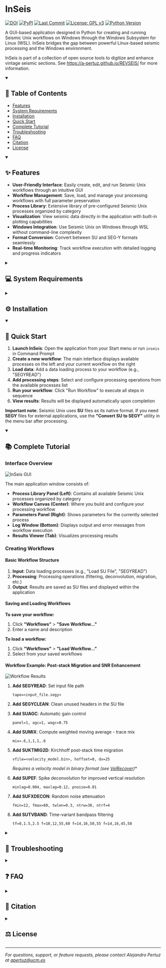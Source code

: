 # InSeis

[![DOI](https://zenodo.org/badge/DOI/zenodo.15053545.svg)](https://doi.org/10.5281/zenodo.15053545)
[![PyPI](https://img.shields.io/pypi/v/segyrecover)](https://pypi.org/project/inseis/)
[![Last Commit](https://img.shields.io/github/last-commit/a-pertuz/inseis)](https://github.com/a-pertuz/inseis/commits/main)
[![License: GPL v3](https://img.shields.io/badge/License-GPLv3-green.svg)](https://www.gnu.org/licenses/gpl-3.0.en.html)
[![Python Version](https://img.shields.io/badge/Python-3.12+-yellow)](https://www.python.org/downloads/)

A GUI-based application designed in Python for creating and running Seismic Unix workflows on Windows through the Windows Subsystem for Linux (WSL). InSeis bridges the gap between powerful Linux-based seismic processing and the Windows environment.

InSeis is part of a collection of open source tools to digitize and enhance vintage seismic sections. See https://a-pertuz.github.io/REVSEIS/ for more information.

<details open>
<summary><h2>📖 Table of Contents</h2></summary>

- [Features](#features)
- [System Requirements](#system-requirements)
- [Installation](#installation)
- [Quick Start](#quick-start)
- [Complete Tutorial](#complete-tutorial)
- [Troubleshooting](#troubleshooting)
- [FAQ](#faq)
- [Citation](#citation)
- [License](#license)

</details>

<details open>
<summary><h2>✨ Features</h2></summary>

- **User-Friendly Interface**: Easily create, edit, and run Seismic Unix workflows through an intuitive GUI
- **Workflow Management**: Save, load, and manage your processing workflows with full parameter preservation
- **Process Library**: Extensive library of pre-configured Seismic Unix processes organized by category
- **Visualization**: View seismic data directly in the application with built-in plotting capabilities
- **Windows Integration**: Use Seismic Unix on Windows through WSL without command-line complexity
- **Format Conversion**: Convert between SU and SEG-Y formats seamlessly
- **Real-time Monitoring**: Track workflow execution with detailed logging and progress indicators

</details>

<details>
<summary><h2>💻 System Requirements</h2></summary>

- **Operating System**: Windows 10/11 with WSL installed
- **Memory**: At least 8GB RAM recommended
- **Python**: 3.12 or higher
- **Dependencies**: Seismic Unix installed in WSL
- **Disk Space**: Sufficient space for seismic data processing and temporary files

</details>

<details>
<summary><h2>⚙️ Installation</h2></summary>

InSeis requires Windows Subsystem for Linux (WSL) to run. This allows you to use Linux tools directly on Windows.

### Install WSL

1. Open Command Prompt **as Administrator** (right-click, select "Run as administrator")
2. Run the following command: `wsl --install`
3. Wait for the installation to complete
4. Restart your computer when prompted
5. After restart, search for "Ubuntu" in the Start menu and launch it
6. Follow the prompts to set up your new Linux environment. You may be asked to create a user account and password
7. Run `sudo apt update` to ensure all packages are up to date

**Note:** If you encounter any issues, please refer to the official WSL installation guide: https://learn.microsoft.com/windows/wsl/install

### Install Seismic Unix

1. Open the Ubuntu terminal (search for "Ubuntu" in Windows Start menu)
2. Copy and paste this entire command:
3. `bash -c "$(wget -qO- https://gist.githubusercontent.com/a-pertuz/2b341bc8af2a37cde820d829f2789d99/raw/install_seismic_unix.sh)"`
4. Press Enter and wait for the installation to complete. It may take several minutes

**Important:** Read and **accept** the Seismic Unix license agreement when prompted.

### Install InSeis

```bash
pip install inseis
```

</details>

<details open>
<summary><h2>🚀 Quick Start</h2></summary>

1. **Launch InSeis**: Open the application from your Start menu or run `inseis` in Command Prompt
2. **Create a new workflow**: The main interface displays available processes on the left and your current workflow on the right
3. **Load data**: Add a data loading process to your workflow (e.g., "SEGYREAD")
4. **Add processing steps**: Select and configure processing operations from the available processes list
5. **Run your workflow**: Click "Run Workflow" to execute all steps in sequence
6. **View results**: Results will be displayed automatically upon completion

**Important note**: Seismic Unix uses **SU** files as its native format. If you need **SEGY** files for external applications, use the **"Convert SU to SEGY"** utility in the menu bar after processing.

</details>

<details open>
<summary><h2>📚 Complete Tutorial</h2></summary>

### Interface Overview

![InSeis GUI](images/is_gui_workflow.png)

The main application window consists of:

- **Process Library Panel (Left)**: Contains all available Seismic Unix processes organized by category
- **Workflow Canvas (Center)**: Where you build and configure your processing workflow
- **Parameters Panel (Right)**: Shows parameters for the currently selected process
- **Log Window (Bottom)**: Displays output and error messages from workflow execution
- **Results Viewer (Tab)**: Visualizes processing results

### Creating Workflows

#### Basic Workflow Structure

1. **Input**: Data loading processes (e.g., "Load SU File", "SEGYREAD")
2. **Processing**: Processing operations (filtering, deconvolution, migration, etc.)
3. **Output**: Results are saved as SU files and displayed within the application

#### Saving and Loading Workflows

**To save your workflow:**
1. Click **"Workflows"** > **"Save Workflow..."**
2. Enter a name and description

**To load a workflow:**
1. Click **"Workflows"** > **"Load Workflow..."**
2. Select from your saved workflows

#### Workflow Example: Post-stack Migration and SNR Enhancement

![Workflow Results](images/is_workflow_steps.png)

1. **Add SEGYREAD**: Set input file path
   ```
   tape=<input_file.segy>
   ```

2. **Add SEGYCLEAN**: Clean unused headers in the SU file

3. **Add SUAGC**: Automatic gain control
   ```
   panel=1, agc=1, wagc=0.75
   ```

4. **Add SUMIX**: Compute weighted moving average - trace mix
   ```
   mix=.6,1,1,1,.6
   ```

5. **Add SUKTMIG2D**: Kirchhoff post-stack time migration
   ```
   vfile=<velocity_model.bin>, hoffset=0, dx=25
   ```
   *Requires a velocity model in binary format (see [VelRecover](https://a-pertuz.github.io/REVSEIS/))**

6. **Add SUPEF**: Spike deconvolution for improved vertical resolution
   ```
   minlag=0.004, maxlag=0.12, pnoise=0.01
   ```

7. **Add SUFXDECON**: Random noise attenuation
   ```
   fmin=12, fmax=60, twlen=0.3, ntrw=30, ntrf=4
   ```

8. **Add SUTVBAND**: Time-variant bandpass filtering
   ```
   tf=0,1.5,2.5 f=10,12,55,60 f=14,16,50,55 f=14,16,45,50
   ```

</details>

<details>
<summary><h2>🔧 Troubleshooting</h2></summary>

### WSL Connection Issues

- **Ensure WSL is installed**: Open PowerShell and type `wsl --list`. If no distributions are listed, install one using `wsl --install`
- **Verify WSL is running**: Open PowerShell and type `wsl --list --running`
- **Restart WSL service**: `wsl --shutdown` and then launch WSL again
- **Check network settings** if you're accessing remote data

### Seismic Unix Not Found

- **Check your CWPROOT path** in the Configuration menu
- **Verify Seismic Unix installation**: Run `suplane | suximage` in WSL
- **Check environment variable**: `echo $CWPROOT` should show the SU installation path
- **Reinstall if needed** using the installation script

### Input/Output File Issues

- Check file permissions
- Ensure paths don't contain special characters
- Use forward slashes in file paths
- Verify file formats are supported

### Command Failures

- Check the log window for specific error messages
- Verify all required parameters are set
- Ensure input files exist and are accessible
- Check that all processes in the workflow are properly connected

</details>

<details>
<summary><h2>❓ FAQ</h2></summary>

### Is InSeis compatible with all versions of Seismic Unix?

InSeis works with Seismic Unix versions 43 and newer. The installer script automatically installs the latest compatible version. If you have an existing installation of Seismic Unix, InSeis will attempt to use it if the path is correctly set in your `.bashrc` file.

### How do I integrate results from SEGYRecover and VELRecover?

To use data from other REV-SEIS tools:
- SEGY files from SEGYRecover can be directly loaded using the "SEGYREAD" process
- Velocity models from VELRecover should be exported in binary format and can be loaded using the "Load Velocity Model" where necessary, for example during migration
- Use the workspace data directory structure to keep your project organized

### Does InSeis work on macOS or Linux?

InSeis is designed specifically for Windows with WSL. On macOS or Linux, you can install Seismic Unix directly and use its native command-line interface or GUI alternatives like OpenSeaSeis or BotoSeis.

### What is the difference between SU files and SEG-Y files?

SU (Seismic Unix) files and SEG-Y files are both formats for storing seismic data, but with key differences:
- **SU files** are the native format for Seismic Unix, with a simpler header structure and no EBCDIC header
- **SEG-Y files** are the industry standard with more extensive headers, including text headers with acquisition information
- InSeis can convert between these formats using the "SEGYREAD" and "SEGYWRITE" processes

### Can I run batch processing?

Currently, InSeis processes one workflow at a time. However, you can save workflows and reuse them with different datasets. For batch processing, consider using saved workflows with different input parameters.

</details>

<details>
<summary><h2>📄 Citation</h2></summary>

If you use this software in your research, please cite it as:

```
Pertuz, A., Benito, M. I., Llanes, P., Suárez-González, P., & García-Martín, M. (2025c). InSeis: A Python GUI-based application that brings Seismic Unix routines to Windows using the Linux subsystem. Zenodo. https://doi.org/10.5281/zenodo.15053545
```

Find this software in the Zenodo Archive: [https://doi.org/10.5281/zenodo.15053545](https://doi.org/10.5281/zenodo.15053545)

</details>

<details>
<summary><h2>⚖️ License</h2></summary>

This software is licensed under the GNU General Public License v3.0 (GPL-3.0).

You may copy, distribute and modify the software as long as you track changes/dates in source files. 
Any modifications to or software including (via compiler) GPL-licensed code must also be made available 
under the GPL along with build & installation instructions.

For the full license text, see [LICENSE](LICENSE) or visit https://www.gnu.org/licenses/gpl-3.0.en.html

</details>

---

*For questions, support, or feature requests, please contact Alejandro Pertuz at apertuz@ucm.es*

